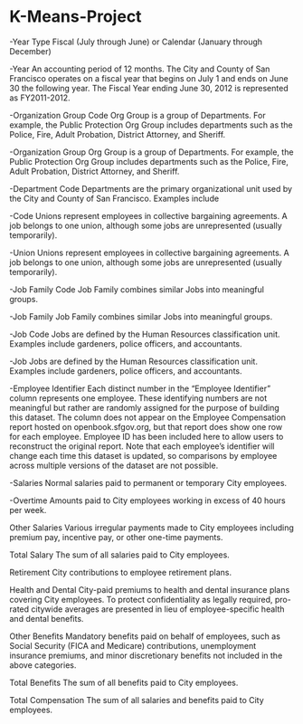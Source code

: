 # K-Means-Project

-Year Type Fiscal (July through June) or Calendar (January through December)

-Year An accounting period of 12 months. The City and County of San Francisco operates on a fiscal year that begins on July 1 and ends on June 30 the following year. The Fiscal Year ending June 30, 2012 is represented as FY2011-2012.

-Organization Group Code Org Group is a group of Departments. For example, the Public Protection Org Group includes departments such as the Police, Fire, Adult Probation, District Attorney, and Sheriff.

-Organization Group Org Group is a group of Departments. For example, the Public Protection Org Group includes departments such as the Police, Fire, Adult Probation, District Attorney, and Sheriff.

-Department Code Departments are the primary organizational unit used by the City and County of San Francisco. Examples include

-Code Unions represent employees in collective bargaining agreements. A job belongs to one union, although some jobs are unrepresented (usually temporarily).

-Union Unions represent employees in collective bargaining agreements. A job belongs to one union, although some jobs are unrepresented (usually temporarily).

-Job Family Code Job Family combines similar Jobs into meaningful groups.

-Job Family Job Family combines similar Jobs into meaningful groups.

-Job Code Jobs are defined by the Human Resources classification unit. Examples include gardeners, police officers, and accountants.

-Job Jobs are defined by the Human Resources classification unit. Examples include gardeners, police officers, and accountants.

-Employee Identifier Each distinct number in the “Employee Identifier” column represents one employee. These identifying numbers are not meaningful but rather are randomly assigned for the purpose of building this dataset. The column does not appear on the Employee Compensation report hosted on openbook.sfgov.org, but that report does show one row for each employee. Employee ID has been included here to allow users to reconstruct the original report. Note that each employee’s identifier will change each time this dataset is updated, so comparisons by employee across multiple versions of the dataset are not possible.

-Salaries Normal salaries paid to permanent or temporary City employees.

-Overtime Amounts paid to City employees working in excess of 40 hours per week.

 Other Salaries Various irregular payments made to City employees including premium pay, incentive pay, or other one-time payments.

 Total Salary The sum of all salaries paid to City employees.

 Retirement City contributions to employee retirement plans.

 Health and Dental City-paid premiums to health and dental insurance plans covering City employees. To protect confidentiality as legally required, pro-rated citywide averages are presented in lieu of employee-specific health and dental benefits.

 Other Benefits Mandatory benefits paid on behalf of employees, such as Social Security (FICA and Medicare) contributions, unemployment insurance premiums, and minor discretionary benefits not included in the above categories.

 Total Benefits The sum of all benefits paid to City employees.

 Total Compensation The sum of all salaries and benefits paid to City employees.
